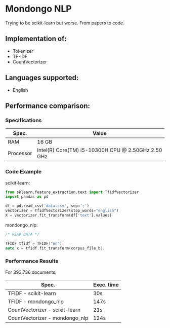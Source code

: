 # Mondongo NLP

Trying to be scikit-learn but worse. From papers to code.

## Implementation of:

- Tokenizer
- TF-IDF
- CountVectorizer

## Languages supported:

- English

## Performance comparison:

### Specifications

| Spec.     | Value                                                 |
| --------- | -------------                                         |
| RAM       |  16 GB                                                |
| Processor | Intel(R) Core(TM) i5-10300H CPU @ 2.50GHz   2.50 GHz  |

### Code Example

scikit-learn:

```python
from sklearn.feature_extraction.text import TfidfVectorizer
import pandas as pd

df = pd.read_csv('data.csv', sep=';')
vectorizer = TfidfVectorizer(stop_words="english")
X = vectorizer.fit_transform(df['text'].values)
```

mondongo_nlp:

```c++
/* READ DATA */

TFIDF tfidf = TFIDF("en");
auto x = tfidf.fit_transform(corpus_file_b);
```

### Performance Results

For 393.736 documents:

| Spec.                          | Exec. time   |
| ---------                      | ------       |
| TFIDF - scikit-learn           | 30s          |
| TFIDF - mondongo_nlp           | 147s         |
| CountVectorizer - scikit-learn | 21s          |
| CountVectorizer - mondongo_nlp | 124s         |


